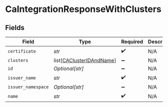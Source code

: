 # CaIntegrationResponseWithClusters


## Fields

| Field                                                                 | Type                                                                  | Required                                                              | Description                                                           |
| --------------------------------------------------------------------- | --------------------------------------------------------------------- | --------------------------------------------------------------------- | --------------------------------------------------------------------- |
| `certificate`                                                         | *str*                                                                 | :heavy_check_mark:                                                    | N/A                                                                   |
| `clusters`                                                            | list[[CAClusterIDAndName](../../models/shared/caclusteridandname.md)] | :heavy_minus_sign:                                                    | N/A                                                                   |
| `id`                                                                  | *Optional[str]*                                                       | :heavy_minus_sign:                                                    | N/A                                                                   |
| `issuer_name`                                                         | *str*                                                                 | :heavy_check_mark:                                                    | N/A                                                                   |
| `issuer_namespace`                                                    | *Optional[str]*                                                       | :heavy_minus_sign:                                                    | N/A                                                                   |
| `name`                                                                | *str*                                                                 | :heavy_check_mark:                                                    | N/A                                                                   |